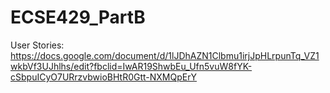 # ECSE429_PartB

User Stories: https://docs.google.com/document/d/1lJDhAZN1Clbmu1irjJpHLrpunTq_VZ1wkbVf3UJhlhs/edit?fbclid=IwAR19ShwbEu_Ufn5vuW8fYK-cSbpuICyO7URrzvbwioBHtR0Gtt-NXMQpErY
